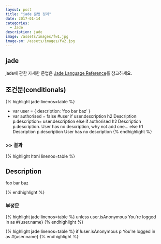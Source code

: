 ```yaml
---
layout: post
title: "jade 문법 정리"
date: 2017-01-14
categories:
  - Jade
description: jade
image: /assets/images/fw1.jpg
image-sm: /assets/images/fw2.jpg
---
```


## jade
jade에 관한 자세한 문법은 [Jade Language Reference](http://jadelang.net/reference/)를 참고하세요.

## 조건문(conditionals)

{% highlight jade linenos=table %}
- var user = { description: 'foo bar baz' }
- var authorised = false
#user
	if user.description
		h2 Description
		p.description= user.description
	else if authorised
		h2 Description
		p.description.
			User has no description,
			why not add one...
	else
		h1 Description
		p.description User has no description
{% endhighlight %}

### >> 결과

{% highlight html linenos=table %}
<div id="user">
	<h2>Description</h2>
	<p class="description">foo bar baz</p>
</div>
{% endhighlight %}

### 부정문

{% highlight jade linenos=table %}
unless user.isAnonymous
	You're logged in as #{user.name}
{% endhighlight %}


{% highlight jade linenos=table %}
if !user.isAnonymous
	p You're logged in as #{user.name}
{% endhighlight %}

